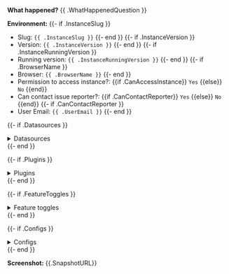 
**What happened?**
{{ .WhatHappenedQuestion }}

**Environment:**
{{- if .InstanceSlug }}
- Slug: `{{ .InstanceSlug }}`
{{- end }}
{{- if .InstanceVersion }}
- Version: `{{ .InstanceVersion }}`
{{- end }}
{{- if .InstanceRunningVersion }}
- Running version: `{{ .InstanceRunningVersion }}`
{{- end }}
{{- if .BrowserName }}
- Browser: `{{ .BrowserName }}`
{{- end }}
- Permission to access instance?: {{if .CanAccessInstance}} `Yes` {{else}} `No` {{end}} 
- Can contact issue reporter?: {{if .CanContactReporter}} `Yes` {{else}} `No` {{end}}
{{- if .CanContactReporter }}
- User Email: `{{ .UserEmail }}`
{{- end }}

{{- if .Datasources }}
<details>
<summary>Datasources</summary>

| Name | Type | Version |
|------------------|-----------------|-----------------|
{{- range .Datasources }}
| {{ .Name }} | {{ .Type }} | {{ .Version }} |
{{- end }}

</details>
{{- end }}

{{- if .Plugins }}
<details>
<summary>Plugins</summary>

| Name | Version | Build Date |
|------------------|-----------------|-----------------|
{{- range .Plugins }}
| {{ .Name }} | {{ .Version }} | {{ .BuildDate }} |
{{- end }}
</details>
{{- end }}

{{- if .FeatureToggles }}
<details>

<summary>Feature toggles</summary>

| Name |
|------------------|
{{- range .FeatureToggles }}
| {{ . }} |
{{- end }}

</details>
{{- end }}

{{- if .Configs }}
<details>
<summary>Configs</summary>

| Name | Enabled |
|------------------|-----------------|
{{- range .Configs }}
| {{ .Name }} | {{ .Enabled }} |
{{- end }}

</details>
{{- end }}


**Screenshot:**
{{.SnapshotURL}}
